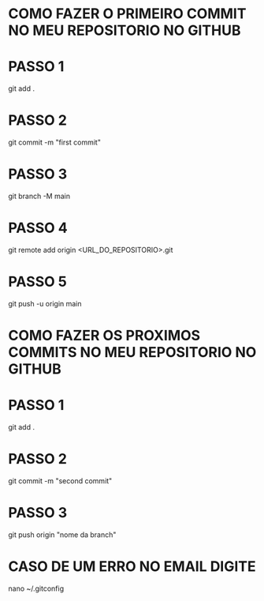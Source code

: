 # COMO FAZER O PRIMEIRO COMMIT NO MEU REPOSITORIO NO GITHUB #

# PASSO 1
git add .

# PASSO 2
git commit -m "first commit"

# PASSO 3
git branch -M main

# PASSO 4
git remote add origin <URL_DO_REPOSITORIO>.git

# PASSO 5
git push -u origin main 

# COMO FAZER OS PROXIMOS COMMITS NO MEU REPOSITORIO NO GITHUB #

# PASSO 1
git add .

# PASSO 2
git commit -m "second commit"

# PASSO 3
git push origin "nome da branch"

# CASO DE UM ERRO NO EMAIL DIGITE #
nano ~/.gitconfig